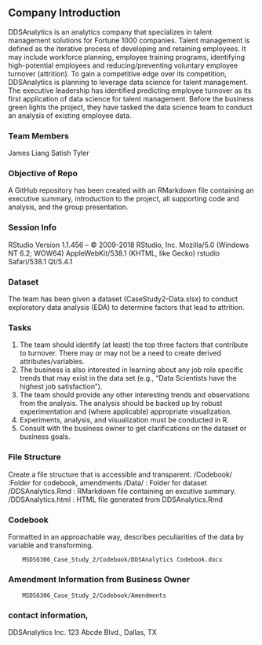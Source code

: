 ## Company Introduction
DDSAnalytics is an analytics company that specializes in talent management solutions for Fortune 1000 companies. Talent management is defined as the iterative process of developing and retaining employees. It may include workforce planning, employee training programs, identifying high-potential employees and reducing/preventing voluntary employee turnover (attrition). 
To gain a competitive edge over its competition, DDSAnalytics is planning to leverage data science for talent management. The executive leadership has identified predicting employee turnover as its first application of data science for talent management. Before the business green lights the project, they have tasked the data science team to conduct an analysis of existing employee data. 

### Team Members
James
Liang 
Satish
Tyler

### Objective of Repo
A GitHub repository has been created with an RMarkdown file containing an executive summary, introduction to the project, all supporting code and analysis, and the group presentation.

### Session Info
RStudio
Version 1.1.456 – © 2009-2018 RStudio, Inc.
Mozilla/5.0 (Windows NT 6.2; WOW64) AppleWebKit/538.1 (KHTML, like Gecko) rstudio Safari/538.1 Qt/5.4.1

### Dataset
The team has been given a dataset (CaseStudy2-Data.xlsx) to conduct exploratory data analysis (EDA) to determine factors that lead to attrition. 

### Tasks
1. The team should identify (at least) the top three factors that contribute to turnover. There may or may not be a need to create derived attributes/variables. 
2. The business is also interested in learning about any job role specific trends that may exist in the data set (e.g., “Data Scientists have the highest job satisfaction”). 
3. The team should provide any other interesting trends and observations from the analysis. The analysis should be backed up by robust experimentation and (where applicable) appropriate visualization. 
4. Experiments, analysis, and visualization must be conducted in R. 
5. Consult with the business owner to get clarifications on the dataset or business goals. 

### File Structure
Create a file structure that is accessible and transparent. 
/Codebook/ :Folder for codebook, amendments
/Data/ : Folder for dataset
/DDSAnalytics.Rmd : RMarkdown file containing an excutive summary.
/DDSAnalytics.html : HTML file generated from DDSAnalytics.Rmd

### Codebook 
Formatted in an approachable way, describes peculiarities of the data by variable and transforming.  

        MSDS6306_Case_Study_2/Codebook/DDSAnalytics Codebook.docx
      
### Amendment Information from Business Owner
        MSDS6306_Case_Study_2/Codebook/Amendments
      
### contact information, 
DDSAnalytics Inc.
123 Abcde Blvd., Dallas, TX
